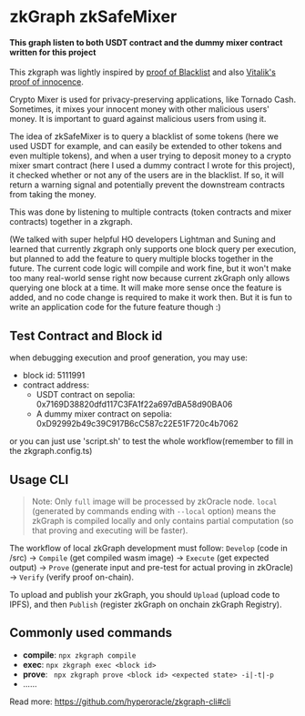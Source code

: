 # zkGraph zkSafeMixer

#### This graph listen to both USDT contract and the dummy mixer contract written for this project

This zkgraph was lightly inspired by [proof of Blacklist](https://github.com/varun-doshi/Proof-of-Blacklist-zkGraph) and also [Vitalik's proof of innocence](https://papers.ssrn.com/sol3/papers.cfm?abstract_id=4563364). 

Crypto Mixer is used for privacy-preserving applications, like Tornado Cash. Sometimes, it mixes your innocent money with other malicious users' money. It is important to guard against malicious users from using it.

The idea of zkSafeMixer is to query a blacklist of some tokens (here we used USDT for example, and can easily be extended to other tokens and even multiple tokens), and when a user trying to deposit money to a crypto mixer smart contract (here I used a dummy contract I wrote for this project), it checked whether or not any of the users are in the blacklist. If so, it will return a warning signal and potentially prevent the downstream contracts from taking the money.

This was done by listening to multiple contracts (token contracts and mixer contracts) together in a zkgraph.


(We talked with super helpful HO developers Lightman and Suning and learned that currently zkgraph only supports one block query per execution, but planned to add the feature to query multiple blocks together in the future. The current code logic will compile and work fine, but it won't make too many real-world sense right now because current zkGraph only allows querying one block at a time. It will make more sense once the feature is added, and no code change is required to make it work then. But it is fun to write an application code for the future feature though :)

 

####  

## Test Contract and Block id
when debugging execution and proof generation, you may use:
- block id: 5111991
- contract address:
  - USDT contract on sepolia: 0x7169D38820dfd117C3FA1f22a697dBA58d90BA06
  - A dummy mixer contract on sepolia: 0xD92992b49c39C917B6cC587c22E51F720c4b7062

or you can just use 'script.sh' to test the whole workflow(remember to fill in the zkgraph.config.ts)


## Usage CLI

> Note: Only `full` image will be processed by zkOracle node. `local` (generated by commands ending with `--local` option) means the zkGraph is compiled locally and only contains partial computation (so that proving and executing will be faster).

The workflow of local zkGraph development must follow: `Develop` (code in /src) -> `Compile` (get compiled wasm image) -> `Execute` (get expected output) -> `Prove` (generate input and pre-test for actual proving in zkOracle) -> `Verify` (verify proof on-chain).

To upload and publish your zkGraph, you should `Upload` (upload code to IPFS), and then `Publish` (register zkGraph on onchain zkGraph Registry).

## Commonly used commands

- **compile**: `npx zkgraph compile`
- **exec**: `npx zkgraph exec <block id>`
- **prove**: ` npx zkgraph prove <block id> <expected state> -i|-t|-p`
- ……

Read more: https://github.com/hyperoracle/zkgraph-cli#cli
